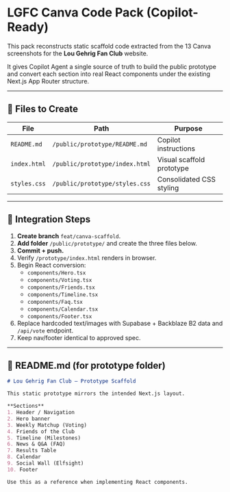 # LGFC Canva Code Pack (Copilot-Ready)

This pack reconstructs static scaffold code extracted from the 13 Canva screenshots for the **Lou Gehrig Fan Club** website.

It gives Copilot Agent a single source of truth to build the public prototype and convert each section into real React components under the existing Next.js App Router structure.

---

## 📁 Files to Create

| File | Path | Purpose |
|------|------|----------|
| `README.md` | `/public/prototype/README.md` | Copilot instructions |
| `index.html` | `/public/prototype/index.html` | Visual scaffold prototype |
| `styles.css` | `/public/prototype/styles.css` | Consolidated CSS styling |

---

## 🧩 Integration Steps

1. **Create branch** `feat/canva-scaffold`.
2. **Add folder** `/public/prototype/` and create the three files below.
3. **Commit + push.**
4. Verify `/prototype/index.html` renders in browser.
5. Begin React conversion:  
   - `components/Hero.tsx`  
   - `components/Voting.tsx`  
   - `components/Friends.tsx`  
   - `components/Timeline.tsx`  
   - `components/Faq.tsx`  
   - `components/Calendar.tsx`  
   - `components/Footer.tsx`  
6. Replace hardcoded text/images with Supabase + Backblaze B2 data and `/api/vote` endpoint.
7. Keep nav/footer identical to approved spec.

---

## 🧾 README.md (for prototype folder)

```markdown
# Lou Gehrig Fan Club — Prototype Scaffold

This static prototype mirrors the intended Next.js layout.

**Sections**
1. Header / Navigation  
2. Hero banner  
3. Weekly Matchup (Voting)  
4. Friends of the Club  
5. Timeline (Milestones)  
6. News & Q&A (FAQ)  
7. Results Table  
8. Calendar  
9. Social Wall (Elfsight)  
10. Footer  

Use this as a reference when implementing React components.